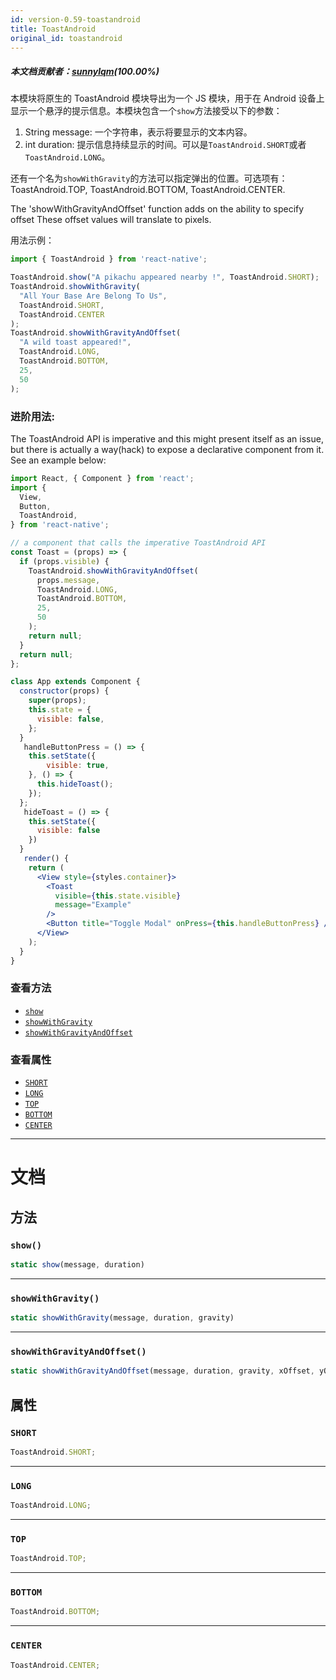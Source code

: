 ```yaml
---
id: version-0.59-toastandroid
title: ToastAndroid
original_id: toastandroid
---
```


##### 本文档贡献者：[sunnylqm](https://github.com/search?q=sunnylqm%40qq.com+in%3Aemail&type=Users)(100.00%)

本模块将原生的 ToastAndroid 模块导出为一个 JS 模块，用于在 Android 设备上显示一个悬浮的提示信息。本模块包含一个`show`方法接受以下的参数：

1.  String message: 一个字符串，表示将要显示的文本内容。
2.  int duration: 提示信息持续显示的时间。可以是`ToastAndroid.SHORT`或者`ToastAndroid.LONG`。

还有一个名为`showWithGravity`的方法可以指定弹出的位置。可选项有：ToastAndroid.TOP, ToastAndroid.BOTTOM, ToastAndroid.CENTER.

The 'showWithGravityAndOffset' function adds on the ability to specify offset These offset values will translate to pixels.

用法示例：

```jsx
import { ToastAndroid } from 'react-native'; 

ToastAndroid.show("A pikachu appeared nearby !", ToastAndroid.SHORT);
ToastAndroid.showWithGravity(
  "All Your Base Are Belong To Us",
  ToastAndroid.SHORT,
  ToastAndroid.CENTER
);
ToastAndroid.showWithGravityAndOffset(
  "A wild toast appeared!",
  ToastAndroid.LONG,
  ToastAndroid.BOTTOM,
  25,
  50
);
```

### 进阶用法:

The ToastAndroid API is imperative and this might present itself as an issue, but there is actually a way(hack) to expose a declarative component from it. See an example below:

```jsx
import React, { Component } from 'react';
import {
  View,
  Button,
  ToastAndroid,
} from 'react-native';

// a component that calls the imperative ToastAndroid API
const Toast = (props) => {
  if (props.visible) {
    ToastAndroid.showWithGravityAndOffset(
      props.message,
      ToastAndroid.LONG,
      ToastAndroid.BOTTOM,
      25,
      50
    );
    return null;
  }
  return null;
};

class App extends Component {
  constructor(props) {
    super(props);
    this.state = {
      visible: false,
    };
  }
   handleButtonPress = () => {
    this.setState({
        visible: true,
    }, () => {
      this.hideToast();
    });
  };
   hideToast = () => {
    this.setState({
      visible: false
    })
  }
   render() {
    return (
      <View style={styles.container}>
        <Toast
          visible={this.state.visible}
          message="Example"
        />
        <Button title="Toggle Modal" onPress={this.handleButtonPress} />
      </View>
    );
  }
}
```

### 查看方法

- [`show`](toastandroid.md#show)
- [`showWithGravity`](toastandroid.md#showwithgravity)
- [`showWithGravityAndOffset`](toastandroid.md#showwithgravityandoffset)

### 查看属性

- [`SHORT`](toastandroid.md#short)
- [`LONG`](toastandroid.md#long)
- [`TOP`](toastandroid.md#top)
- [`BOTTOM`](toastandroid.md#bottom)
- [`CENTER`](toastandroid.md#center)

---

# 文档

## 方法

### `show()`

```jsx
static show(message, duration)
```

---

### `showWithGravity()`

```jsx
static showWithGravity(message, duration, gravity)
```

---

### `showWithGravityAndOffset()`

```jsx
static showWithGravityAndOffset(message, duration, gravity, xOffset, yOffset)
```

## 属性

### `SHORT`

```jsx
ToastAndroid.SHORT;
```

---

### `LONG`

```jsx
ToastAndroid.LONG;
```

---

### `TOP`

```jsx
ToastAndroid.TOP;
```

---

### `BOTTOM`

```jsx
ToastAndroid.BOTTOM;
```

---

### `CENTER`

```jsx
ToastAndroid.CENTER;
```
